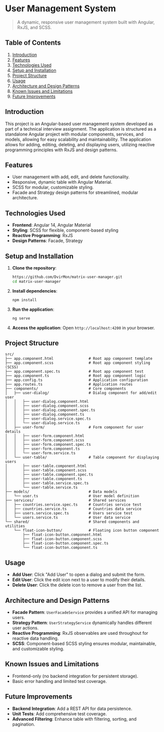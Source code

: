 
# User Management System

> A dynamic, responsive user management system built with Angular, RxJS, and SCSS.

## Table of Contents
1. [Introduction](#introduction)
2. [Features](#features)
3. [Technologies Used](#technologies-used)
4. [Setup and Installation](#setup-and-installation)
5. [Project Structure](#project-structure)
6. [Usage](#usage)
7. [Architecture and Design Patterns](#architecture-and-design-patterns)
8. [Known Issues and Limitations](#known-issues-and-limitations)
9. [Future Improvements](#future-improvements)

## Introduction

This project is an Angular-based user management system developed as part of a technical interview assignment. The application is structured as a standalone Angular project with modular components, services, and models, allowing for easy scalability and maintainability. The application allows for adding, editing, deleting, and displaying users, utilizing reactive programming principles with RxJS and design patterns.

## Features

- User management with add, edit, and delete functionality.
- Responsive, dynamic table with Angular Material.
- SCSS for modular, customizable styling.
- Facade and Strategy design patterns for streamlined, modular architecture.

## Technologies Used

- **Frontend**: Angular 14, Angular Material
- **Styling**: SCSS for flexible, component-based styling
- **Reactive Programming**: RxJS
- **Design Patterns**: Facade, Strategy

## Setup and Installation

1. **Clone the repository**:
   ```bash
   https://github.com/DvirMon/matrix-user-manager.git
   cd matrix-user-manager
   ```
2. **Install dependencies**:
   ```bash
   npm install
   ```
3. **Run the application**:
   ```bash
   ng serve
   ```
4. **Access the application**:
   Open `http://localhost:4200` in your browser.

## Project Structure

```
src/
├── app.component.html                # Root app component template
├── app.component.scss                # Root app component styling (SCSS)
├── app.component.spec.ts             # Root app component test
├── app.component.ts                  # Root app component logic
├── app.config.ts                     # Application configuration
├── app.routes.ts                     # Application routes
├── components/                       # Core components
│   ├── user-dialog/                  # Dialog component for add/edit user
│   │   ├── user-dialog.component.html
│   │   ├── user-dialog.component.scss
│   │   ├── user-dialog.component.spec.ts
│   │   ├── user-dialog.component.ts
│   │   ├── user-dialog.service.spec.ts
│   │   └── user-dialog.service.ts
│   ├── user-form/                    # Form component for user details
│   │   ├── user-form.component.html
│   │   ├── user-form.component.scss
│   │   ├── user-form.component.spec.ts
│   │   ├── user-form.component.ts
│   │   └── user-form.service.ts
│   └── user-table/                   # Table component for displaying users
│       ├── user-table.component.html
│       ├── user-table.component.scss
│       ├── user-table.component.spec.ts
│       ├── user-table.component.ts
│       ├── user-table.service.spec.ts
│       └── user-table.service.ts
├── models/                           # Data models
│   └── user.ts                       # User model definition
├── services/                         # Shared services
│   ├── countries.service.spec.ts     # Countries service test
│   ├── countries.service.ts          # Countries data service
│   ├── users.service.spec.ts         # Users service test
│   └── users.service.ts              # User data service
└── shared/                           # Shared components and utilities
    └── float-icon-button/            # Floating icon button component
        ├── float-icon-button.component.html
        ├── float-icon-button.component.scss
        ├── float-icon-button.component.spec.ts
        └── float-icon-button.component.ts

```

## Usage

- **Add User**: Click "Add User" to open a dialog and submit the form.
- **Edit User**: Click the edit icon next to a user to modify their details.
- **Delete User**: Click the delete icon to remove a user from the list.

## Architecture and Design Patterns

- **Facade Pattern**: `UserFacadeService` provides a unified API for managing users.
- **Strategy Pattern**: `UserStrategyService` dynamically handles different user actions.
- **Reactive Programming**: RxJS observables are used throughout for reactive data handling.
- **SCSS**: Component-based SCSS styling ensures modular, maintainable, and customizable styling.

## Known Issues and Limitations

- Frontend-only (no backend integration for persistent storage).
- Basic error handling and limited test coverage.

## Future Improvements

- **Backend Integration**: Add a REST API for data persistence.
- **Unit Tests**: Add comprehensive test coverage.
- **Advanced Filtering**: Enhance table with filtering, sorting, and pagination.
